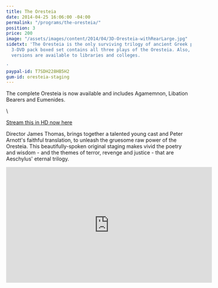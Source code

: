 ```yaml
---
title: The Oresteia
date: 2014-04-25 16:06:00 -04:00
permalink: "/programs/the-oresteia/"
position: 3
price: 200
image: "/assets/images/content/2014/04/3D-Oresteia-withRearLarge.jpg"
sidetxt: 'The Oresteia is the only surviving trilogy of ancient Greek plays. This
  3-DVD pack boxed set contains all three plays of the Oresteia. Also, HD digital
  versions are available to libraries and colleges.

'
paypal-id: T7SDH228HB5H2
gum-id: oresteia-staging
---
```


The complete Oresteia is now available and includes Agamemnon, Libation Bearers and Eumenides.

<script src="https://gumroad.com/js/gumroad.js"></script>\
<a class="gumroad-button" href="https://macmillanfilms.gumroad.com/l/LAqyt?wanted=true">Stream this in HD now here</a>

Director James Thomas, brings together a talented young cast and Peter Arnott's faithful translation, to unleash the gruesome raw power of the Oresteia. This beautifully-spoken original staging makes vivid the poetry and wisdom - and the themes of terror, revenge and justice - that are Aeschylus' eternal trilogy.

<iframe src="https://www.youtube.com/embed/I_BBr20t_gA?rel=0&modestbranding=1&autohide=1" class="yt" width="560" height="315" frameborder="0" allowfullscreen="allowfullscreen"></iframe>